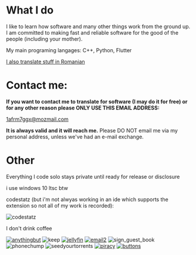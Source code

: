 # What I do
I like to learn how software and many other things work from the ground up. I am committed to making fast and reliable software for the good of the people (including your mother).  

My main programing langages: C++, Python, Flutter

[I also translate stuff in Romanian](https://github.com/Edward205/Edward205/blob/main/translations.md)

# Contact me: 

**If you want to contact me to translate for software (I may do it for free) or for any other reason please ONLY USE THIS EMAIL ADDRESS:**

1afrm7ggx@mozmail.com

**It is always valid and it will reach me.** Please DO NOT email me via my personal address, unless we've had an e-mail exchange.

# Other

Everything I code solo stays private until ready for release or disclosure

i use windows 10 ltsc btw

codestatz (but i'm not alwyas working in an ide which supports the extension so not all of my work is recorded):

![codestatz](https://codestats-readme.wegfan.cn/history-graph/edward)

I don't drink coffee

[![anythingbut](https://user-images.githubusercontent.com/52004020/185677917-7d5dfb8a-9867-4e3e-bc34-387e5dce1b90.png)](https://www.mozilla.org/en-US/firefox/new/)
![keep](https://user-images.githubusercontent.com/52004020/185680075-4996f8a3-d0b4-47c7-ad06-5baf6c7c9930.gif)
[![jellyfin](https://user-images.githubusercontent.com/52004020/185680139-2555566e-74e5-4ef8-ab6a-090432481392.gif)](https://jellyfin.org/)
[![email2](https://user-images.githubusercontent.com/52004020/185680154-151f355f-102f-4d27-8a82-2f6b172b7a77.gif)](mailto:mrz3k0ekqzz@temp.mailbox.org)
![sign_guest_book](https://user-images.githubusercontent.com/52004020/185680165-0c3eba0f-3a74-4b82-aad3-36a6716f4962.gif)
![phonechump](https://user-images.githubusercontent.com/52004020/185680530-0a87ba8d-d069-440e-9165-d5a954c5988b.gif)
![seedyourtorrents](https://user-images.githubusercontent.com/52004020/185680681-1ced0006-0506-44ea-9c30-b1d9c0db5a27.gif)
[![piracy](https://user-images.githubusercontent.com/52004020/185681287-7e6eb939-6aec-422d-8abc-1f660042d350.png)](https://piracy.vercel.app/)
[![buttons](https://user-images.githubusercontent.com/52004020/185681061-b9942491-0d5b-4013-ba79-d308bd9e37b6.png)](https://cyber.dabamos.de/88x31/)

